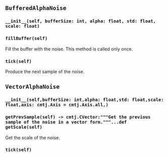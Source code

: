 ## `BufferedAlphaNoise`
### `__init__(self, bufferSize: int, alpha: float, std: float, scale: float)`






### `fillBuffer(self)`

Fill the buffer with the noise. This method is called only once.




### `tick(self)`

Produce the next sample of the noise.



  
## `VectorAlphaNoise`
### `__init__(self,bufferSize: int,alpha: float,std: float,scale: float,axis: cmtj.Axis = cmtj.Axis.all,)`






### `getPrevSample(self) -> cmtj.CVector:"""Get the previous sample of the noise in a vector form."""...def getScale(self)`

Get the scale of the noise.




### `tick(self)`





  
